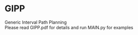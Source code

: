 # GIPP
Generic Interval Path Planning  
Please read GIPP.pdf for details and run MAIN.py for examples
